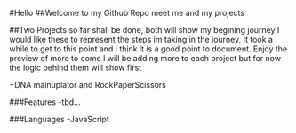 #Hello
##Welcome to my Github Repo meet me and my projects

##Two Projects so far shall be done, both will show my begining journey
I would like these to represent the steps im taking in the journey, 
It took a while to get to this point and i think it is a good point to document.
Enjoy the preview of more to come
I will be adding more to each project but for now the logic behind them will show first

+DNA mainuplator and RockPaperScissors

###Features
-tbd...

###Languages
-JavaScript